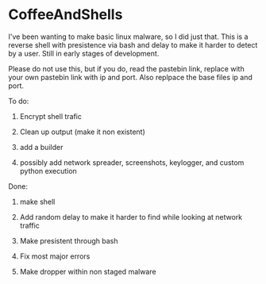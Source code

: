 # CoffeeAndShells
I've been wanting to make basic linux malware, so I did just that. This is a reverse shell with presistence via bash and delay to make it harder to detect by a user. Still in early stages of development. 
 
Please do not use this, but if you do, read the pastebin link, replace with your own pastebin link with ip and port. Also replpace the base files ip and port.

To do:

 
1. Encrypt shell trafic
 
2. Clean up output (make it non existent)

3. add a builder 
 
4. possibly add network spreader, screenshots, keylogger, and custom python execution 


Done:
 
1. make shell
 
2. Add random delay to make it harder to find while looking at network traffic
 
3. Make presistent through bash

4. Fix most major errors

5. Make dropper within non staged malware 
